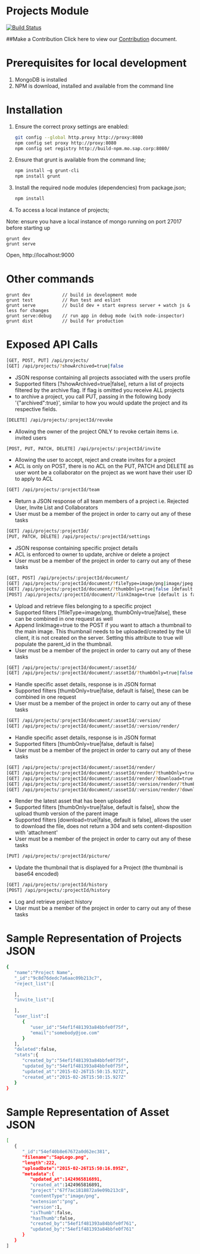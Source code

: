 Projects Module
===============

[![Build Status](https://build-jenkins.wdf.sap.corp/jenkins/buildStatus/icon?job=Projects-master)](https://build-jenkins.wdf.sap.corp/jenkins/job/Projects-master/)

##Make a Contribution
Click here to view our [Contribution](https://github.wdf.sap.corp/Norman/Norman/blob/master/Contributing.md) document.

# Prerequisites for local development
1. MongoDB is installed
2. NPM is download, installed and available from the command line

# Installation
1. Ensure the correct proxy settings are enabled:

    ```sh
    git config --global http.proxy http://proxy:8080
    npm config set proxy http://proxy:8080
    npm config set registry http://build-npm.mo.sap.corp:8080/
    ```

2. Ensure that grunt is available from the command line;
    
    ```sh
    npm install –g grunt-cli 
    npm install grunt 
    ```

3. Install the required node modules (dependencies) from package.json;
    
    ```sh
    npm install
    ```

4. To access a local instance of projects;

Note: ensure you have a local instance of mongo running on port 27017 before starting up

    grunt dev
    grunt serve


Open, http://localhost:9000

# Other commands
    
    grunt dev            // build in development mode
    grunt test           // Run test and eslint
    grunt serve          // build dev + start express server + watch js & less for changes
    grunt serve:debug    // run app in debug mode (with node-inspector)
    grunt dist           // build for production
    
    
# Exposed API Calls
```sh
[GET, POST, PUT] /api/projects/
[GET] /api/projects/?showArchived=true|false
```
- JSON response containing all projects associated with the users profile
- Supported filters [?showArchived=true|false], return a list of projects filtered by the archive flag. If flag is omitted you receive ALL projects
- to archive a project, you call PUT, passing in the following body '{"archived":true}', similar to how you would update the project and its respective fields.

```sh
[DELETE] /api/projects/:projectId/revoke
```
- Allowing the owner of the project ONLY to revoke certain items i.e. invited users

```sh
[POST, PUT, PATCH, DELETE] /api/projects/:projectId/invite
```
- Allowing the user to accept, reject and create invites for a project
- ACL is only on POST, there is no ACL on the PUT, PATCH and DELETE as user wont be a collaborator on the project as we wont have their user ID to apply to ACL

```sh
[GET] /api/projects/:projectId/team
```
- Return a JSON response of all team members of a project i.e. Rejected User, Invite List and Collaborators
- User must be a member of the project in order to carry out any of these tasks

```sh
[GET] /api/projects/:projectId/
[PUT, PATCH, DELETE] /api/projects/:projectId/settings
```
- JSON response containing specific project details
- ACL is enforced to owner to update, archive or delete a project
- User must be a member of the project in order to carry out any of these tasks

```sh
[GET, POST] /api/projects/:projectId/document/
[GET] /api/projects/:projectId/document/?fileType=image/png|image/jpeg
[GET] /api/projects/:projectId/document/?thumbOnly=true|false [default is false]
[POST] /api/projects/:projectId/document/?linkImage=true [default is false]
```
- Upload and retrieve files belonging to a specific project
- Supported filters [?fileType=image/png, thumbOnly=true|false], these can be combined in one request as well
- Append linkImage=true to the POST if you want to attach a thumbnail to the main image. This thumbnail needs to be uploaded/created by the UI client, it is not created on the server. Setting this attribute to true will populate the parent_id in the thumbnail.
- User must be a member of the project in order to carry out any of these tasks

```sh
[GET] /api/projects/:projectId/document/:assetId/
[GET] /api/projects/:projectId/document/:assetId/?thumbOnly=true|false
```
- Handle specific asset details, response is in JSON format
- Supported filters [thumbOnly=true|false, default is false], these can be combined in one request
- User must be a member of the project in order to carry out any of these tasks

```sh
[GET] /api/projects/:projectId/document/:assetId/:version/
[GET] /api/projects/:projectId/document/:assetId/:version/render/
```
- Handle specific asset details, response is in JSON format
- Supported filters [thumbOnly=true|false, default is false]
- User must be a member of the project in order to carry out any of these tasks

```sh
[GET] /api/projects/:projectId/document/:assetId/render/
[GET] /api/projects/:projectId/document/:assetId/render/?thumbOnly=true|false
[GET] /api/projects/:projectId/document/:assetId/render/?download=true|false
[GET] /api/projects/:projectId/document/:assetId/:version/render/?thumbOnly=true|false
[GET] /api/projects/:projectId/document/:assetId/:version/render/?download=true|false
```
- Render the latest asset that has been uploaded
- Supported filters [thumbOnly=true|false, default is false], show the upload thumb version of the parent image
- Supported filters [download=true|false, default is false], allows the user to download the file, does not return a 304 and sets content-disposition with 'attachment' 
- User must be a member of the project in order to carry out any of these tasks

```sh
[PUT] /api/projects/:projectId/picture/
```
- Update the thumbnail that is displayed for a Project (the thumbnail is base64 encoded)

```sh
[GET] /api/projects/:projectId/history
[POST] /api/projects/:projectId/history
```
- Log and retrieve project history
- User must be a member of the project in order to carry out any of these tasks

# Sample Representation of Projects JSON
```sh
{  
   "name":"Project Name",
   "_id":"9c8d76dedc7a6aac09b213c7",
   "reject_list":[  

   ],
   "invite_list":[  

   ],
   "user_list":[  
      {  
         "user_id":"54ef1f481393a84bbfe0f75f",
         "email":"somebody@joe.com"
      }
   ],
   "deleted":false,
   "stats":{  
      "created_by":"54ef1f481393a84bbfe0f75f",
      "updated_by":"54ef1f481393a84bbfe0f75f",
      "updated_at":"2015-02-26T15:50:15.927Z",
      "created_at":"2015-02-26T15:50:15.927Z"
   }
}
```

# Sample Representation of Asset JSON
```sh
[  
   {  
      "_id":"54ef40b8e67672a0d62ec381",
      "filename":"SapLogo.png",
      "length":222,
      "uploadDate":"2015-02-26T15:50:16.895Z",
      "metadata":{  
         "updated_at":1424965816891,
         "created_at":1424965816891,
         "project":"67f7ac1818872a9e09b213c8",
         "contentType":"image/png",
         "extension":"png",
         "version":1,
         "isThumb":false,
         "hasThumb":false,
         "created_by":"54ef1f481393a84bbfe0f761",
         "updated_by":"54ef1f481393a84bbfe0f761"
      }
   }
]
```
